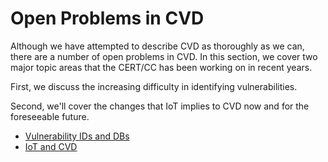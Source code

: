 # Open Problems in CVD 

Although we have attempted to describe CVD as thoroughly as we can, there are a number of open problems in CVD.
In this section, we cover two major topic areas that the CERT/CC has been working on in recent years.

First, we discuss the increasing difficulty in identifying vulnerabilities.

Second, we'll cover the changes that IoT implies to CVD now and for the foreseeable future.

<div class="grid cards" markdown>

- [Vulnerability IDs and DBs](vul_ids.md)
- [IoT and CVD](iot_cvd.md)

</div>




